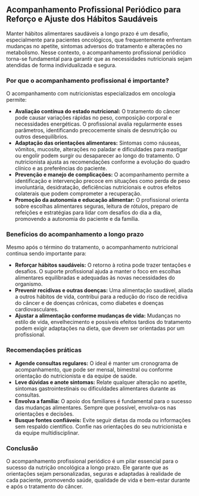 
## Acompanhamento Profissional Periódico para Reforço e Ajuste dos Hábitos Saudáveis

Manter hábitos alimentares saudáveis a longo prazo é um desafio, especialmente para pacientes oncológicos, que frequentemente enfrentam mudanças no apetite, sintomas adversos do tratamento e alterações no metabolismo. Nesse contexto, o acompanhamento profissional periódico torna-se fundamental para garantir que as necessidades nutricionais sejam atendidas de forma individualizada e segura.

### Por que o acompanhamento profissional é importante?

O acompanhamento com nutricionistas especializados em oncologia permite:

- **Avaliação contínua do estado nutricional:** O tratamento do câncer pode causar variações rápidas no peso, composição corporal e necessidades energéticas. O profissional avalia regularmente esses parâmetros, identificando precocemente sinais de desnutrição ou outros desequilíbrios.
- **Adaptação das orientações alimentares:** Sintomas como náuseas, vômitos, mucosite, alterações no paladar e dificuldades para mastigar ou engolir podem surgir ou desaparecer ao longo do tratamento. O nutricionista ajusta as recomendações conforme a evolução do quadro clínico e as preferências do paciente.
- **Prevenção e manejo de complicações:** O acompanhamento permite a identificação e intervenção precoce em situações como perda de peso involuntária, desidratação, deficiências nutricionais e outros efeitos colaterais que podem comprometer a recuperação.
- **Promoção da autonomia e educação alimentar:** O profissional orienta sobre escolhas alimentares seguras, leitura de rótulos, preparo de refeições e estratégias para lidar com desafios do dia a dia, promovendo a autonomia do paciente e da família.

### Benefícios do acompanhamento a longo prazo

Mesmo após o término do tratamento, o acompanhamento nutricional continua sendo importante para:

- **Reforçar hábitos saudáveis:** O retorno à rotina pode trazer tentações e desafios. O suporte profissional ajuda a manter o foco em escolhas alimentares equilibradas e adequadas às novas necessidades do organismo.
- **Prevenir recidivas e outras doenças:** Uma alimentação saudável, aliada a outros hábitos de vida, contribui para a redução do risco de recidiva do câncer e de doenças crônicas, como diabetes e doenças cardiovasculares.
- **Ajustar a alimentação conforme mudanças de vida:** Mudanças no estilo de vida, envelhecimento e possíveis efeitos tardios do tratamento podem exigir adaptações na dieta, que devem ser orientadas por um profissional.

### Recomendações práticas

- **Agende consultas regulares:** O ideal é manter um cronograma de acompanhamento, que pode ser mensal, bimestral ou conforme orientação do nutricionista e da equipe de saúde.
- **Leve dúvidas e anote sintomas:** Relate qualquer alteração no apetite, sintomas gastrointestinais ou dificuldades alimentares durante as consultas.
- **Envolva a família:** O apoio dos familiares é fundamental para o sucesso das mudanças alimentares. Sempre que possível, envolva-os nas orientações e decisões.
- **Busque fontes confiáveis:** Evite seguir dietas da moda ou informações sem respaldo científico. Confie nas orientações do seu nutricionista e da equipe multidisciplinar.

### Conclusão

O acompanhamento profissional periódico é um pilar essencial para o sucesso da nutrição oncológica a longo prazo. Ele garante que as orientações sejam personalizadas, seguras e adaptadas à realidade de cada paciente, promovendo saúde, qualidade de vida e bem-estar durante e após o tratamento do câncer.
```
